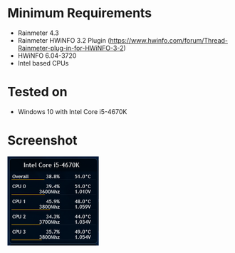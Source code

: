 # Minimum Requirements
* Rainmeter 4.3
* Rainmeter HWiNFO 3.2 Plugin (https://www.hwinfo.com/forum/Thread-Rainmeter-plug-in-for-HWiNFO-3-2)
* HWiNFO 6.04-3720
* Intel based CPUs

# Tested on
* Windows 10 with Intel Core i5-4670K

# Screenshot
![Screenshot](Sample.PNG)
